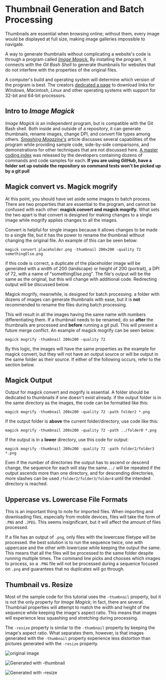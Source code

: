 # Thumbnail Generation and Batch Processing


Thumbnails are essential when browsing online; without them, every image would be displayed at full size, making image galleries impossible to navigate. 

A way to generate thumbnails without complicating a website's code is through a program called [*Image Magick.*](https://imagemagick.org/script/download.php) By installing the program, it connects with the *Git Bash Shell* to generate thumbnails for websites that do not interfere with the properties of the original files.

A computer's build and operating system will determine which version of the program is best. The creators [dedicated a page](https://imagemagick.org/script/download.php) to download links for *Windows*, *Macintosh*, *Linux* and other operating systems with support for 32-bit and 64-bit processors.

## Intro to *Image Magick*
*Image Magick* is an independent program, but is compatible with the Git Bash shell. Both inside and outside of a repository, it can generate thumbnails, rename images, change DPI, and convert file types among others. [*Smashing Magazine's*](https://www.smashingmagazine.com/2015/06/efficient-image-resizing-with-imagemagick/) article discusses several capabilities of the program while providing sample code, side-by-side comparisons, and demonstrations for other techniques that are not discussed here. [A master coding index](https://imagemagick.org/script/command-line-options.php) was released by the developers containing dozens of commands and code samples for each. **If you are using *GitHub*, have a folder set up outside the repository so command tests won't be picked up by a git pull**


## Magick convert vs. Magick mogrify

 At this point, you should have set aside some images to batch process. There are two properties that are essential to the program, and cannot be confused with each other: **magick convert and magick mogrify.** What sets the two apart is that convert is designed for making changes to a single image while mogrify applies changes to all the images. 
 
  Convert is helpful for single images because it allows changes to be made to a single file, but it has the power to rename the thumbnail without changing the original file. An example of this can be seen below:
  
  ```
magick convert placeholder.png -thumbnail 200x200 -quality 72 somethingElse.png
```

if this code is correct, a duplicate of the placeholder image will be generated with a width of 200 (landscape) or height of 200 (portrait), a DPI of 72, with a name of "somethingElse.png". The file's output will be the same as the original, but this will change with additional code. Redirecting output will be discussed below.

Magick mogrify, meanwhile, is designed for batch processing. a folder with dozens of images can generate thumbnails with ease, but it is **not** recommended to rename the files during batch processing. 

This will result in all the images having the same name with numbers differentiating them. If a thumbnail needs to be renamed, do so **after** the thumbnails are processed and **before** running a git pull. This will prevent a future merge conflict. An example of magick mogrify can be seen below:
```
magick mogrify -thumbnail 200x200 -quality 72
```

By this logic, the images will have the same properties as the example for magick convert, but they will not have an output source or will be output in the same folder as their source. If either of the following occurs, refer to the section below.

## Magick Output

Output for magick convert and mogrify is essential. A folder should be dedicated to thumbnails if one doesn't exist already. if the output folder is in the same directory as the images, the code can be formatted like this:

```
magick mogrify -thumbnail 200x200 -quality 72 -path folder2 *.png
```

If the output folder is **above** the current folder/directory, use code like this:

```
magick mogrify -thumbnail 200x200 -quality 72 -path ../folder0 *.png
```

If the output is in a **lower** directory, use this code for output:

```
magick mogrify -thumbnail 200x200 -quality 72 -path folder2/folder3 *.png
```

Even if the number of directories the output has to ascend or descend change, the sequence for each will stay the same.```../``` will be repeated if the output ascends more than one directory, and for descending directories, more slashes can be used ```/folder2/folder3/folder4``` until the intended directory is reached.

## Uppercase vs. Lowercase File Formats

This is an important thing to note for imported files. When importing and downloading files, especially from mobile devices, files will take the form of ```.PNG``` and ```.JPEG```. This seems insignificant, but it will affect the amount of files processed.

If a file has an output of ```.png```, only files with the lowercase filetype will be processed. the best solution is to run the sequence twice, one with uppercase and the other with lowercase while keeping the output the same. This means that all the files will be processed to the same folder despite running multiple times. The command line picks and chooses which images to process, so a ```.PNG``` file will not be processed during a sequence focused on ```.png``` and guarantees that no duplicates will go through.

## Thumbnail vs. Resize

Most of the sample code for this tutorial uses the ```-thumbnail``` property, but it is not the only property for *Image Magick*; in fact, there are several. Thumbnail properties will attempt to match the width and height of the sequence while keeping the image's aspect ratio. This means that images will experience less squashing and stretching during processing. 

The ```-resize``` property is similar to the ```-thumbnail``` property by keeping the image's aspect ratio. What separates them, however, is that images generated with the ```-thumbnail``` property experience less distortion than pictures generated with the ```-resize``` property. 

![original image](https://newtfire.github.io/newTutorials/web/images/unravelPlaceholder.png)

![Generated with -thumbnail](https://newtfire.github.io/newTutorials/web/images/thumbnail.png)

![Generated with -resize](https://newtfire.github.io/newTutorials/web/images/resize.png)
